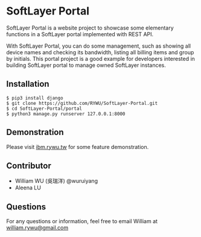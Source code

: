 # SoftLayer Portal   

SoftLayer Portal is a website project to showcase some elementary functions in a SoftLayer portal implemented with REST API.

With SoftLayer Portal, you can do some management, such as showing all device names and checking its bandwidth, listing all billing items and group by initials. This portal project is a good example for developers interested in building SoftLayer portal to manage owned SoftLayer instances.
 
## Installation
```shell
$ pip3 install django
$ git clone https://github.com/RYWU/SoftLayer-Portal.git
$ cd SoftLayer-Portal/portal
$ python3 manage.py runserver 127.0.0.1:8000
```

## Demonstration
Please visit [ibm.rywu.tw](http://ibm.rywu.tw:8000) for some feature demonstration.

## Contributor
* William WU (吳瑞洋) @wuruiyang
* Aleena LU 

## Questions
For any questions or information, feel free to email William at <william.rywu@gmail.com> 